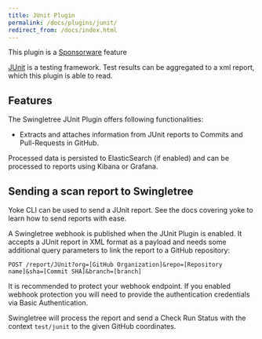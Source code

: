 ```yaml
---
title: JUnit Plugin
permalink: /docs/plugins/junit/
redirect_from: /docs/index.html
---
```


<div class="well well-sm">
  <span class="sponsorware-badge">This plugin is a <a href="{{ '/support.html#sponsorware' | relative_url }}">Sponsorware</a> feature</span>
</div>

[JUnit](https://junit.org/) is a testing framework. Test results can be aggregated to a xml report, which this plugin is able to read.

## Features

The Swingletree JUnit Plugin offers following functionalities:

* Extracts and attaches information from JUnit reports to Commits and Pull-Requests in GitHub.

Processed data is persisted to ElasticSearch (if enabled) and can be processed to reports using Kibana or Grafana.

## Sending a scan report to Swingletree

<div class="well well-sm">
  Yoke CLI can be used to send a JUnit report. See the docs covering yoke to learn how to send reports with ease.
</div>

A Swingletree webhook is published when the JUnit Plugin is enabled.
It accepts a JUnit report in XML format as a payload and needs some additional query parameters to link the report to a GitHub repository:

```
POST /report/JUnit?org=[GitHub Organization]&repo=[Repository name]&sha=[Commit SHA]&branch=[branch]
```

It is recommended to protect your webhook endpoint. If you enabled webhook protection you will need to provide the authentication credentials via Basic Authentication.

Swingletree will process the report and send a Check Run Status with the context `test/junit` to the given GitHub coordinates.